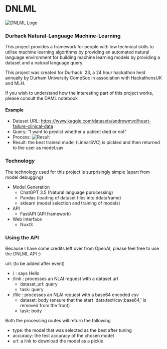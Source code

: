 # DNLML
![DNLML Logo](https://i.imgur.com/Po2ARAa.png)

### Durhack Natural-Language Machine-Learning
This project provides a framework for people with
low technical skills to utilise machine learning
algorithms by providing an automated natural language environment for building machine learning models by providing a dataset and a natural language query.

This project was created for Durhack '23, a 24 hour hackathon held annually by Durham University CompSoc in association with HackathonsUK and MLH.

If you wish to understand how the interesting part of this project works, please consult the DAML notebook

#### Example
- Dataset URL: https://www.kaggle.com/datasets/andrewmvd/heart-failure-clinical-data
- Query: "I want to predict whether a patient died or not"
- Process: ![Result](https://i.imgur.com/beHRvxK.jpeg)
- Result: the best trained model (LinearSVC) is pickled and then returned to the user as model.sav 

### Technology
The technology used for this project is surprisingly simple (apart from model debugging)
- Model Generation
    - ChatGPT 3.5 (Natural language pprocessing)
    - Pandas (loading of dataset files into ddataframe)
    - sklearn (model selection and training of models)
- API
    - FastAPI (API framework)
- Web Interface
    - Nuxt3

### Using the API
Because I have some credits left over from OpenAI, please feel free to use the DNLML API :)

url: (to be added after event)
- / : says Hello
- /link : processes an NLAI request with a dataset url
    - dataset_url: query
    - task: query
- /file : processes an NLAI request with a base64 encoded csv
    - dataset: body (ensure that the start 'data:text/csv;base64,' is removed from the front)
    - task: body

Both the processing routes will return the following
- type: the model that was selected as the best after tuning
- accuracy: the test accuracy of the chosen model
- url: a link to download the model as a pickle